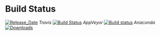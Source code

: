 # Build Status 

[![Release_Date](https://anaconda.org/pyiron/pyiron/badges/latest_release_date.svg)](https://anaconda.org/pyiron/pyiron)
_Travis_
[![Build Status](https://travis-ci.org/pyiron/pyiron.svg?branch=master)](https://travis-ci.org/pyiron/pyiron)
_AppVeyor_
[![Build status](https://ci.appveyor.com/api/projects/status/jworc1t4r3empd9k/branch/master?svg=true)](https://ci.appveyor.com/project/jan-janssen/pyiron/branch/master)
_Anaconda_
[![Downloads](https://anaconda.org/pyiron/pyiron/badges/downloads.svg)](https://anaconda.org/pyiron/pyiron)
